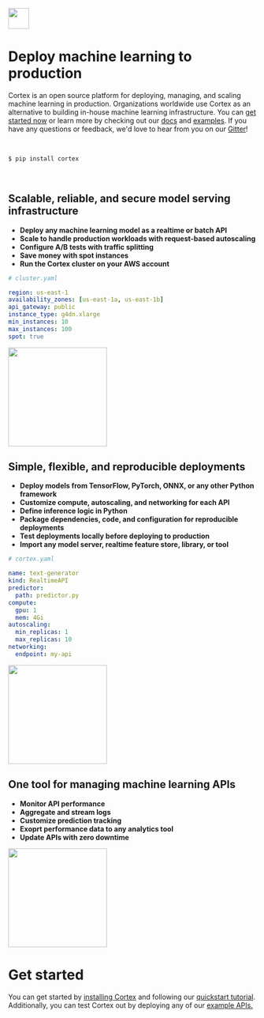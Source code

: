 <!-- Delete on release branches -->
<img src='https://s3-us-west-2.amazonaws.com/cortex-public/logo.png' height='42'>

<br>

# Deploy machine learning to production

<!-- Delete on release branches -->
<!-- CORTEX_VERSION_README_MINOR -->

Cortex is an open source platform for deploying, managing, and scaling machine learning in production. Organizations worldwide use Cortex as an alternative to building in-house machine learning infrastructure. You can [get started now](https://docs.cortex.dev/install) or learn more by checking out our [docs](https://docs.cortex.dev) and [examples](https://github.com/cortexlabs/cortex/tree/0.20/examples). If you have any questions or feedback, we'd love to hear from you on our [Gitter](https://gitter.im/cortexlabs/cortex)!

<br>

```bash
$ pip install cortex
```

<br>

## Scalable, reliable, and secure model serving infrastructure

* **Deploy any machine learning model as a realtime or batch API**
* **Scale to handle production workloads with request-based autoscaling**
* **Configure A/B tests with traffic splitting**
* **Save money with spot instances**
* **Run the Cortex cluster on your AWS account**


```yaml
# cluster.yaml

region: us-east-1
availability_zones: [us-east-1a, us-east-1b]
api_gateway: public
instance_type: g4dn.xlarge
min_instances: 10
max_instances: 100
spot: true
```
<img src="https://uploads-ssl.webflow.com/5f6030ed637ab64288922cff/5f6bc7244d5a3d5f630e78f7_carbon%20(10).png" height="200">

<br>

## Simple, flexible, and reproducible deployments

* **Deploy models from TensorFlow, PyTorch, ONNX, or any other Python framework**
* **Customize compute, autoscaling, and networking for each API**
* **Define inference logic in Python**
* **Package dependencies, code, and configuration for reproducible deployments**
* **Test deployments locally before deploying to production**
* **Import any model server, realtime feature store, library, or tool**

```yaml
# cortex.yaml

name: text-generator
kind: RealtimeAPI
predictor:
  path: predictor.py
compute:
  gpu: 1
  mem: 4Gi
autoscaling:
  min_replicas: 1
  max_replicas: 10
networking:
  endpoint: my-api
```

<img src="https://uploads-ssl.webflow.com/5f6030ed637ab64288922cff/5f6ba3b8a56985d25e9dfe8b_deploy-cli.png" height="200">
<br>

## One tool for managing machine learning APIs

* **Monitor API performance**
* **Aggregate and stream logs**
* **Customize prediction tracking**
* **Exoprt performance data to any analytics tool**
* **Update APIs with zero downtime**

<img src="https://uploads-ssl.webflow.com/5f6030ed637ab64288922cff/5f99ea232813f90e78bac7a5_carbon%20(33).png" height="200">
<br>

# Get started
You can get started by [installing Cortex](https://docs.cortex.dev) and following our [quickstart tutorial](https://docs.cortex.dev/v/0.21/deployments/realtime-api/text-generator). Additionally, you can test Cortex out by deploying any of our [example APIs.](https://github.com/cortexlabs/cortex/tree/master/examples)
